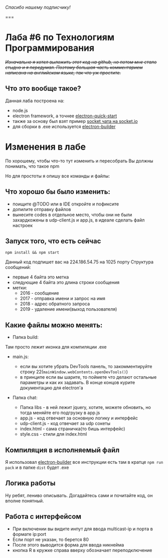 _Спасибо нашему подписчику!_

===

# Лаба #6 по Технологиям Программирования

~~_Изначально я хотел выложить этот код на github, но потом мне стало стыдно и я передумал.
Поэтому большая часть комментарием написана на английском языке, так что уж простите._~~

## Что это вообще такое?

Данная лаба построена на:

* node.js
* electron framework, а точнее [electron-quick-start](http://electron.atom.io/docs/latest/tutorial/quick-start)
* также за основу был взят пример [socket чата на socket.io](https://github.com/socketio/socket.io/tree/master/examples/chat)
* для сборки в .exe используется [electron-builder](https://github.com/electron-userland/electron-builder)

# Изменения в лабе

По хорошему, чтобы что-то тут изменить и пересобрать Вы должны понимать, что такое npm

Но для простоты я опишу все команды и файлы:

## Что хорошо бы было изменить:

* поищите @TODO или в IDE откройте и пофиксите
* допилите отправку файлов
* вынесите codes в отдельное место, чтобы они не были захардкожены в udp-client.js и app.js, в идеале сделать файл настроек

## Запуск того, что есть сейчас

`npm install && npm start`

Данный код подпишет вас на 224.186.54.75 на 1025 порту
Структура сообщений:
* первые 4 байта это метка
* следующие 4 байта это длина строки сообщения
* метки:
    * 2016 - сообщение
    * 2017 - отправка имени и запрос на имя
    * 2018 - адрес обратного запроса
    * 2019 - удаление имени(выход пользователя)
    
## Какие файлы можно менять:

* Папка build:

Там просто лежит иконка для компиляции .exe

* main.js:
    * если вы хотите убрать DevTools панель, то закомментируйте строку 22(`mainWindow.webContents.openDevTools()`)
    * в принципе если вы шарите, то поймете что делают остальные параметры и как их задавать. В конце концов курите документацию для electron'a
    
* Папка chat:
    * Папка libs - в ней лежит jquery, хотите, можете обновить, но тогда меняйте его подгрузку в app.js
    * app.js - код отвечает за основную логику и интерфейс
    * udp-client.js - код отвечает за udp сокеты
    * index.html - сама страничка(то бишь интерфейс)
    * style.css - стили для index.html

## Компиляция в исполняемый файл

Я использовал [electron-builder](https://github.com/electron-userland/electron-builder)
все инструкции есть там
в кратце `npm run pack` и в папке `dist` будет .exe

## Логика работы

Ну ребят, лениво описывать. Догадайтесь сами и почитайте код, он вполне понятный.

## Работа с интерфейсом

* При включении вы видите инпут для ввода multicast-ip и порта в формате ip:port
* Если порт не указан, то берется 80
* После этого выводится форма для ввода никнейма
* кнопка R в кружке справа вверху обозначает переподключение